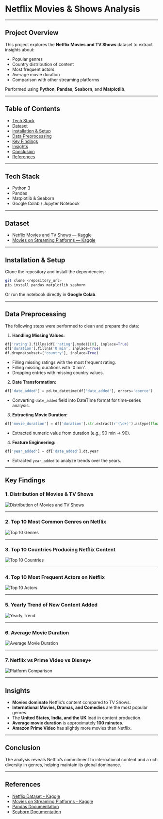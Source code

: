 
# Netflix Movies & Shows Analysis

---

## Project Overview
This project explores the **Netflix Movies and TV Shows** dataset to extract insights about:
- Popular genres
- Country distribution of content
- Most frequent actors
- Average movie duration
- Comparison with other streaming platforms

Performed using **Python**, **Pandas**, **Seaborn**, and **Matplotlib**.

---

## Table of Contents
- [Tech Stack](#tech-stack)
- [Dataset](#dataset)
- [Installation & Setup](#installation--setup)
- [Data Preprocessing](#data-preprocessing)
- [Key Findings](#key-findings)
- [Insights](#insights)
- [Conclusion](#conclusion)
- [References](#references)

---

## Tech Stack
- Python 3
- Pandas
- Matplotlib & Seaborn
- Google Colab / Jupyter Notebook

---

## Dataset
- [Netflix Movies and TV Shows — Kaggle](https://www.kaggle.com/datasets/shivamb/netflix-shows)
- [Movies on Streaming Platforms — Kaggle](https://www.kaggle.com/datasets/ruchi798/movies-on-netflix-prime-video-hulu-and-disney)

---

## Installation & Setup
Clone the repository and install the dependencies:
```bash
git clone <repository_url>
pip install pandas matplotlib seaborn
```
Or run the notebook directly in **Google Colab**.

---

## Data Preprocessing

The following steps were performed to clean and prepare the data:

1. **Handling Missing Values:**
```python
df['rating'].fillna(df['rating'].mode()[0], inplace=True)
df['duration'].fillna('0 min', inplace=True)
df.dropna(subset=['country'], inplace=True)
```
- Filling missing ratings with the most frequent rating.
- Filling missing durations with '0 min'.
- Dropping entries with missing country values.

2. **Date Transformation:**
```python
df['date_added'] = pd.to_datetime(df['date_added'], errors='coerce')
```
- Converting `date_added` field into DateTime format for time-series analysis.

3. **Extracting Movie Duration:**
```python
df['movie_duration'] = df['duration'].str.extract(r'(\d+)').astype(float)
```
- Extracted numeric value from duration (e.g., 90 min → 90).

4. **Feature Engineering:**
```python
df['year_added'] = df['date_added'].dt.year
```
- Extracted `year_added` to analyze trends over the years.

---

## Key Findings

### 1. Distribution of Movies & TV Shows

![Distribution of Movies and TV Shows](ed0f8847-e970-43b3-a984-1856e3772f4d.png)

---

### 2. Top 10 Most Common Genres on Netflix

![Top 10 Genres](439b04a9-55d6-4051-8639-f2848b30cdfc.png)

---

### 3. Top 10 Countries Producing Netflix Content

![Top 10 Countries](7dd07338-fdc3-45d3-9ae6-4d3dc8222020.png)

---

### 4. Top 10 Most Frequent Actors on Netflix

![Top 10 Actors](ebf90e11-60f9-4860-b9eb-56d824e634c9.png)

---

### 5. Yearly Trend of New Content Added

![Yearly Trend](bd2fb32a-45bb-4bfc-ad4c-a1c2aa747e99.png)

---

### 6. Average Movie Duration

![Average Movie Duration](467aac32-498c-4302-bce6-0b672db3c759.png)

---

### 7. Netflix vs Prime Video vs Disney+

![Platform Comparison](3802c832-6d11-427d-aa1d-ff05d60f7909.png)

---

## Insights
- **Movies dominate** Netflix’s content compared to TV Shows.
- **International Movies, Dramas, and Comedies** are the most popular genres.
- The **United States, India, and the UK** lead in content production.
- **Average movie duration** is approximately **100 minutes**.
- **Amazon Prime Video** has slightly more movies than Netflix.

---

## Conclusion
The analysis reveals Netflix’s commitment to international content and a rich diversity in genres, helping maintain its global dominance.

---

## References
- [Netflix Dataset - Kaggle](https://www.kaggle.com/datasets/shivamb/netflix-shows)
- [Movies on Streaming Platforms - Kaggle](https://www.kaggle.com/datasets/ruchi798/movies-on-netflix-prime-video-hulu-and-disney)
- [Pandas Documentation](https://pandas.pydata.org/)
- [Seaborn Documentation](https://seaborn.pydata.org/)
